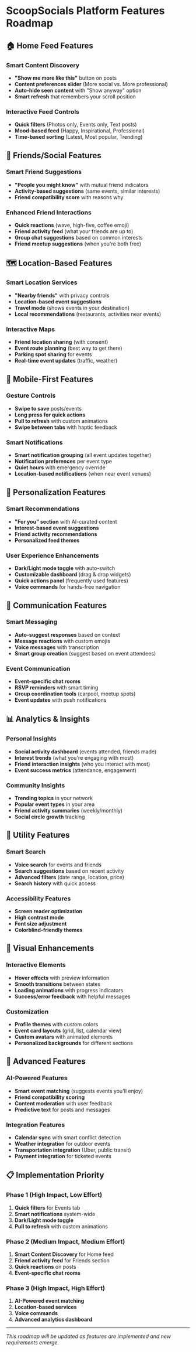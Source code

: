 # ScoopSocials Platform Features Roadmap

## 🏠 **Home Feed Features**

### Smart Content Discovery
- **"Show me more like this"** button on posts
- **Content preferences slider** (More social vs. More professional)
- **Auto-hide seen content** with "Show anyway" option
- **Smart refresh** that remembers your scroll position

### Interactive Feed Controls
- **Quick filters** (Photos only, Events only, Text posts)
- **Mood-based feed** (Happy, Inspirational, Professional)
- **Time-based sorting** (Latest, Most popular, Trending)

## 👥 **Friends/Social Features**

### Smart Friend Suggestions
- **"People you might know"** with mutual friend indicators
- **Activity-based suggestions** (same events, similar interests)
- **Friend compatibility score** with reasons why

### Enhanced Friend Interactions
- **Quick reactions** (wave, high-five, coffee emoji)
- **Friend activity feed** (what your friends are up to)
- **Group chat suggestions** based on common interests
- **Friend meetup suggestions** (when you're both free)

## 🗺️ **Location-Based Features**

### Smart Location Services
- **"Nearby friends"** with privacy controls
- **Location-based event suggestions**
- **Travel mode** (shows events in your destination)
- **Local recommendations** (restaurants, activities near events)

### Interactive Maps
- **Friend location sharing** (with consent)
- **Event route planning** (best way to get there)
- **Parking spot sharing** for events
- **Real-time event updates** (traffic, weather)

## 📱 **Mobile-First Features**

### Gesture Controls
- **Swipe to save** posts/events
- **Long press for quick actions**
- **Pull to refresh** with custom animations
- **Swipe between tabs** with haptic feedback

### Smart Notifications
- **Smart notification grouping** (all event updates together)
- **Notification preferences** per event type
- **Quiet hours** with emergency override
- **Location-based notifications** (when near event venues)

## 🎯 **Personalization Features**

### Smart Recommendations
- **"For you" section** with AI-curated content
- **Interest-based event suggestions**
- **Friend activity recommendations**
- **Personalized feed themes**

### User Experience Enhancements
- **Dark/Light mode toggle** with auto-switch
- **Customizable dashboard** (drag & drop widgets)
- **Quick actions panel** (frequently used features)
- **Voice commands** for hands-free navigation

## 💬 **Communication Features**

### Smart Messaging
- **Auto-suggest responses** based on context
- **Message reactions** with custom emojis
- **Voice messages** with transcription
- **Smart group creation** (suggest based on event attendees)

### Event Communication
- **Event-specific chat rooms**
- **RSVP reminders** with smart timing
- **Group coordination tools** (carpool, meetup spots)
- **Event updates** with push notifications

## 📊 **Analytics & Insights**

### Personal Insights
- **Social activity dashboard** (events attended, friends made)
- **Interest trends** (what you're engaging with most)
- **Friend interaction insights** (who you interact with most)
- **Event success metrics** (attendance, engagement)

### Community Insights
- **Trending topics** in your network
- **Popular event types** in your area
- **Friend activity summaries** (weekly/monthly)
- **Social circle growth** tracking

## 🔧 **Utility Features**

### Smart Search
- **Voice search** for events and friends
- **Search suggestions** based on recent activity
- **Advanced filters** (date range, location, price)
- **Search history** with quick access

### Accessibility Features
- **Screen reader optimization**
- **High contrast mode**
- **Font size adjustment**
- **Colorblind-friendly themes**

## 🎨 **Visual Enhancements**

### Interactive Elements
- **Hover effects** with preview information
- **Smooth transitions** between states
- **Loading animations** with progress indicators
- **Success/error feedback** with helpful messages

### Customization
- **Profile themes** with custom colors
- **Event card layouts** (grid, list, calendar view)
- **Custom avatars** with animated elements
- **Personalized backgrounds** for different sections

## 🚀 **Advanced Features**

### AI-Powered Features
- **Smart event matching** (suggests events you'll enjoy)
- **Friend compatibility scoring**
- **Content moderation** with user feedback
- **Predictive text** for posts and messages

### Integration Features
- **Calendar sync** with smart conflict detection
- **Weather integration** for outdoor events
- **Transportation integration** (Uber, public transit)
- **Payment integration** for ticketed events

## 📋 **Implementation Priority**

### Phase 1 (High Impact, Low Effort)
1. **Quick filters** for Events tab
2. **Smart notifications** system-wide
3. **Dark/Light mode toggle**
4. **Pull to refresh** with custom animations

### Phase 2 (Medium Impact, Medium Effort)
1. **Smart Content Discovery** for Home feed
2. **Friend activity feed** for Friends section
3. **Quick reactions** on posts
4. **Event-specific chat rooms**

### Phase 3 (High Impact, High Effort)
1. **AI-Powered event matching**
2. **Location-based services**
3. **Voice commands**
4. **Advanced analytics dashboard**

---

*This roadmap will be updated as features are implemented and new requirements emerge.* 